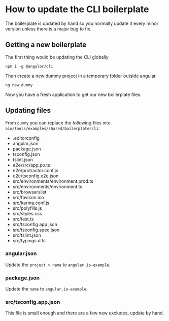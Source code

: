 # How to update the CLI boilerplate

The boilerplate is updated by hand so you normally update it every minor version unless there is a major bug to fix.

## Getting a new boilerplate

The first thing would be updating the CLI globally

```
npm i -g @angular/cli
```

Then create a new dummy project in a temporary folder outside angular

```
ng new dummy
```

Now you have a fresh application to get our new boilerplate files.

## Updating files

From `dummy` you can replace the following files into `aio/tools/examples/shared/boilerplate/cli`:

- .editorconfig
- angular.json
- package.json
- tsconfig.json
- tslint.json
- e2e/src/app.po.ts
- e2e/protractor.conf.js
- e2e/tsconfig.e2e.json
- src/environments/environment.prod.ts
- src/environments/environment.ts
- src/browserslist
- src/favicon.ico
- src/karma.conf.js
- src/polyfills.js
- src/styles.css
- src/test.ts
- src/tsconfig.app.json
- src/tsconfig.spec.json
- src/tslint.json
- src/typings.d.ts

### angular.json

Update the `project > name` to `angular.io-example`.

### package.json

Update the `name` to `angular.io-example`.

### src/tsconfig.app.json

This file is small enough and there are a few new excludes, update by hand.
